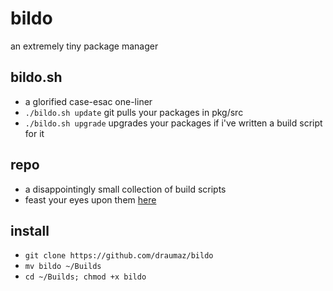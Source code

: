 # bildo
an extremely tiny package manager

## bildo.sh
- a glorified case-esac one-liner
- ```./bildo.sh update``` git pulls your packages in pkg/src
- ```./bildo.sh upgrade``` upgrades your packages if i've written a build script for it

## repo
- a disappointingly small collection of build scripts
- feast your eyes upon them <a href="https://github.com/draumaz/bildo/tree/main/pkg/repo">here</a>

## install
- ```git clone https://github.com/draumaz/bildo```
- ```mv bildo ~/Builds```
- ```cd ~/Builds; chmod +x bildo```
